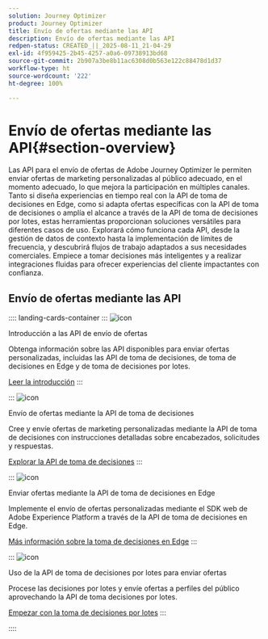 ```yaml
---
solution: Journey Optimizer
product: Journey Optimizer
title: Envío de ofertas mediante las API
description: Envío de ofertas mediante las API
redpen-status: CREATED_||_2025-08-11_21-04-29
exl-id: 4f959425-2b45-4257-a0a6-09738913bd68
source-git-commit: 2b907a3be8b11ac6308d0b563e122c88478d1d37
workflow-type: ht
source-wordcount: '222'
ht-degree: 100%

---
```


# Envío de ofertas mediante las API{#section-overview}

Las API para el envío de ofertas de Adobe Journey Optimizer le permiten enviar ofertas de marketing personalizadas al público adecuado, en el momento adecuado, lo que mejora la participación en múltiples canales. Tanto si diseña experiencias en tiempo real con la API de toma de decisiones en Edge, como si adapta ofertas específicas con la API de toma de decisiones o amplía el alcance a través de la API de toma de decisiones por lotes, estas herramientas proporcionan soluciones versátiles para diferentes casos de uso. Explorará cómo funciona cada API, desde la gestión de datos de contexto hasta la implementación de límites de frecuencia, y descubrirá flujos de trabajo adaptados a sus necesidades comerciales. Empiece a tomar decisiones más inteligentes y a realizar integraciones fluidas para ofrecer experiencias del cliente impactantes con confianza.

## Envío de ofertas mediante las API

:::: landing-cards-container
:::
![icon](https://cdn.experienceleague.adobe.com/icons/book.svg)

Introducción a las API de envío de ofertas

Obtenga información sobre las API disponibles para enviar ofertas personalizadas, incluidas las API de toma de decisiones, de toma de decisiones en Edge y de toma de decisiones por lotes.

[Leer la introducción](../using/offers/api-reference/offer-delivery-api/start-offer-delivery-apis.md)
:::

:::
![icon](https://cdn.experienceleague.adobe.com/icons/code-branch.svg)

Envío de ofertas mediante la API de toma de decisiones

Cree y envíe ofertas de marketing personalizadas mediante la API de toma de decisiones con instrucciones detalladas sobre encabezados, solicitudes y respuestas.

[Explorar la API de toma de decisiones](../using/offers/api-reference/offer-delivery-api/decisioning-api.md)
:::

:::
![icon](https://cdn.experienceleague.adobe.com/icons/gear.svg)

Enviar ofertas mediante la API de toma de decisiones en Edge

Implemente el envío de ofertas personalizadas mediante el SDK web de Adobe Experience Platform a través de la API de toma de decisiones en Edge.

[Más información sobre la toma de decisiones en Edge](../using/offers/api-reference/offer-delivery-api/edge-decisioning-api.md)
:::

:::
![icon](https://cdn.experienceleague.adobe.com/icons/list-check.svg)

Uso de la API de toma de decisiones por lotes para enviar ofertas

Procese las decisiones por lotes y envíe ofertas a perfiles del público aprovechando la API de toma decisiones por lotes.

[Empezar con la toma de decisiones por lotes](../using/offers/api-reference/offer-delivery-api/batch-decisioning-api.md)
:::

::::
